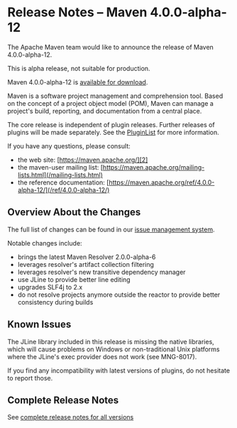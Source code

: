 <!--
 Licensed to the Apache Software Foundation (ASF) under one
 or more contributor license agreements.  See the NOTICE file
 distributed with this work for additional information
 regarding copyright ownership.  The ASF licenses this file
 to you under the Apache License, Version 2.0 (the
 "License"); you may not use this file except in compliance
 with the License.  You may obtain a copy of the License at

   http://www.apache.org/licenses/LICENSE-2.0

 Unless required by applicable law or agreed to in writing,
 software distributed under the License is distributed on an
 "AS IS" BASIS, WITHOUT WARRANTIES OR CONDITIONS OF ANY
 KIND, either express or implied.  See the License for the
 specific language governing permissions and limitations
 under the License.

 NOTE: For help with the syntax of this file, see:
 http://maven.apache.org/doxia/modules/index.html#Markdown
-->

# Release Notes &#x2013; Maven 4.0.0-alpha-12

The Apache Maven team would like to announce the release of Maven 4.0.0-alpha-12.

This is alpha release, not suitable for production.

Maven 4.0.0-alpha-12 is [available for download][0].

Maven is a software project management and comprehension tool. Based on the concept of a project object model (POM), Maven can manage a project's build, reporting, and documentation from a central place.

The core release is independent of plugin releases. Further releases of plugins will be made separately. See the [PluginList][1] for more information.

If you have any questions, please consult:

- the web site: [https://maven.apache.org/][2]
- the maven-user mailing list: [https://maven.apache.org/mailing-lists.html](/mailing-lists.html)
- the reference documentation: [https://maven.apache.org/ref/4.0.0-alpha-12/](/ref/4.0.0-alpha-12/)

## Overview About the Changes

The full list of changes can be found in our [issue management system][4].

Notable changes include:
 * brings the latest Maven Resolver 2.0.0-alpha-6
 * leverages resolver's artifact collection filtering
 * leverages resolver's new transitive dependency manager
 * use JLine to provide better line editing
 * upgrades SLF4j to 2.x
 * do not resolve projects anymore outside the reactor to provide better consistency during builds

## Known Issues

The JLine library included in this release is missing the native libraries, which will cause problems on Windows or 
non-traditional Unix platforms where the JLine's exec provider does not work (see MNG-8017).

If you find any incompatibility with latest versions of plugins, do not hesitate to report those.

## Complete Release Notes

See [complete release notes for all versions][5]

[0]: https://dlcdn.apache.org/maven/maven-4/4.0.0-alpha-12/
[1]: ../../plugins/index.html
[2]: https://maven.apache.org/
[4]: https://issues.apache.org/jira/secure/ReleaseNote.jspa?projectId=12316922&version=12354059
[5]: ../../docs/history.html

